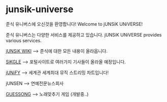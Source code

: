 # junsik-universe
준식 유니버스에 오신것을 환영합니다!
Welcome to jUNSiK UNiVERSE!

준식 유니버스는 다양한 서비스를 제공하고 있습니다.
jUNSiK UNiVERSE provides various services.

[jUNSiK WIKI](http://junsik-universe.com/jUNSiKWiKi.html) --> 준식에 대한 모든 내용이 올라옵니다. 

[SiKGLE](http://junsik-universe.com/SiKGLE.html) --> 포털사이트로 여러가지 기사들이 올라올 예정입니다.

[jUNiFY](http://junsik-universe.com/jUNiFY.html) --> 세계관 세계최대 뮤직 스트리밍 차트입니다!

jUNSEN --> 연예전문뉴스회사

[GUESSONG](http://junsik-universe.com/Guessong.html) --> 노래맞추기 게임 (개발중..)
